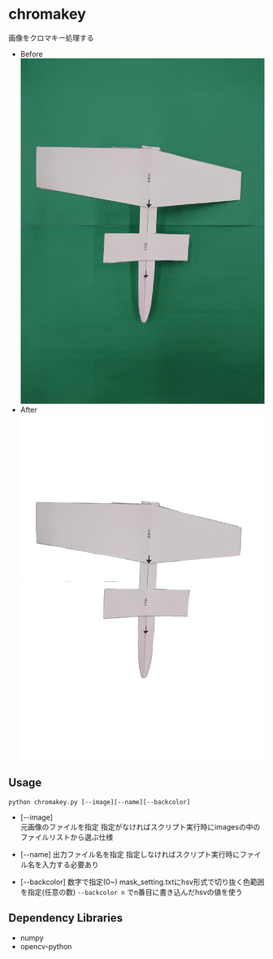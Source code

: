 # chromakey

画像をクロマキー処理する

* Before
![Before](https://github.com/Nomurad/chromakey/blob/master/images/DSC_0530.JPG)
* After
![After](https://github.com/Nomurad/chromakey/blob/master/airplanes/_test.png)

## Usage
    python chromakey.py [--image][--name][--backcolor]

* [--image]  
    元画像のファイルを指定
    指定がなければスクリプト実行時にimagesの中のファイルリストから選ぶ仕様  

* [--name]
    出力ファイル名を指定
    指定しなければスクリプト実行時にファイル名を入力する必要あり

* [--backcolor]
    数字で指定(0~)
    mask_setting.txtにhsv形式で切り抜く色範囲を指定(任意の数)
    `--backcolor n` でn番目に書き込んだhsvの値を使う

## Dependency Libraries
* numpy
* opencv-python